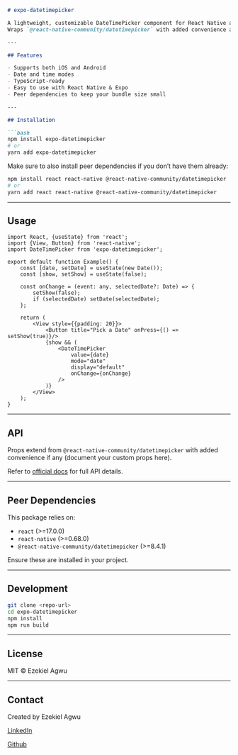 ````md
# expo-datetimepicker

A lightweight, customizable DateTimePicker component for React Native and Expo projects, built with TypeScript.  
Wraps `@react-native-community/datetimepicker` with added convenience and Expo compatibility.

---

## Features

- Supports both iOS and Android
- Date and time modes
- TypeScript-ready
- Easy to use with React Native & Expo
- Peer dependencies to keep your bundle size small

---

## Installation

```bash
npm install expo-datetimepicker
# or
yarn add expo-datetimepicker
````

Make sure to also install peer dependencies if you don’t have them already:

```bash
npm install react react-native @react-native-community/datetimepicker
# or
yarn add react react-native @react-native-community/datetimepicker
```

---

## Usage

```tsx
import React, {useState} from 'react';
import {View, Button} from 'react-native';
import DateTimePicker from 'expo-datetimepicker';

export default function Example() {
    const [date, setDate] = useState(new Date());
    const [show, setShow] = useState(false);

    const onChange = (event: any, selectedDate?: Date) => {
        setShow(false);
        if (selectedDate) setDate(selectedDate);
    };

    return (
        <View style={{padding: 20}}>
            <Button title="Pick a Date" onPress={() => setShow(true)}/>
            {show && (
                <DateTimePicker
                    value={date}
                    mode="date"
                    display="default"
                    onChange={onChange}
                />
            )}
        </View>
    );
}
```

---

## API

Props extend from `@react-native-community/datetimepicker` with added convenience if any (document your custom props
here).

Refer to [official docs](https://github.com/react-native-datetimepicker/datetimepicker) for full API details.

---

## Peer Dependencies

This package relies on:

* `react` (>=17.0.0)
* `react-native` (>=0.68.0)
* `@react-native-community/datetimepicker` (>=8.4.1)

Ensure these are installed in your project.

---

## Development

```bash
git clone <repo-url>
cd expo-datetimepicker
npm install
npm run build
```

---

## License

MIT © Ezekiel Agwu

---

## Contact

Created by Ezekiel Agwu

[LinkedIn](https://www.linkedin.com/in/agwuezekiel/)

[Github](https://github.com/valenciatv001)


